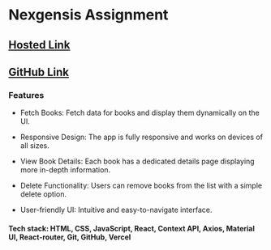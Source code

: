 # Nexgensis Assignment


## [Hosted Link](https://nexgensis-assignment.vercel.app/)

## [GitHub Link](https://github.com/Vipuldamre26/nexgensis-assignment) 

### Features

- Fetch Books: Fetch data for books and display them dynamically on the UI.

- Responsive Design: The app is fully responsive and works on devices of all sizes.

- View Book Details: Each book has a dedicated details page displaying more in-depth information.

- Delete Functionality: Users can remove books from the list with a simple delete option.

- User-friendly UI: Intuitive and easy-to-navigate interface.


#### Tech stack: HTML, CSS, JavaScript, React, Context API, Axios, Material UI, React-router, Git, GitHub, Vercel